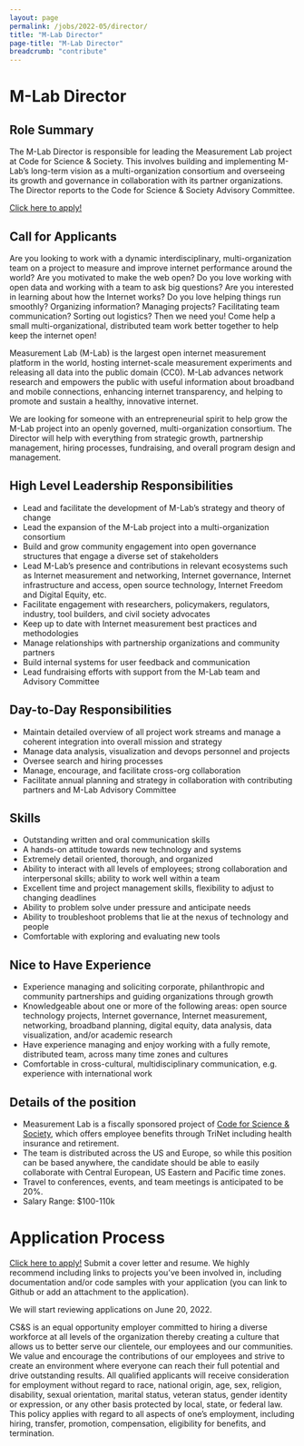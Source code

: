 ```yaml
---
layout: page
permalink: /jobs/2022-05/director/
title: "M-Lab Director"
page-title: "M-Lab Director"
breadcrumb: "contribute"
---
```


# M-Lab Director 

## Role Summary
The M-Lab Director is responsible for leading the Measurement Lab project at Code for Science & Society. This involves building and implementing M-Lab’s long-term vision as a multi-organization consortium and overseeing its growth and governance in collaboration with its partner organizations. The Director reports to the Code for Science & Society Advisory Committee.

[Click here to apply!](https://airtable.com/shrMs0x8w15BQhXAy)

## Call for Applicants

Are you looking to work with a dynamic interdisciplinary, multi-organization team on a project to measure and improve internet performance around the world? Are you motivated to make the web open? Do you love working with open data and working with a team to ask big questions? Are you interested in learning about how the Internet works? Do you love helping things run smoothly? Organizing information? Managing projects? Facilitating team communication? Sorting out logistics? Then we need you! Come help a small multi-organizational, distributed team work better together to help keep the internet open!

Measurement Lab (M-Lab) is the largest open internet measurement platform in the world, hosting internet-scale measurement experiments and releasing all data into the public domain (CC0). M-Lab advances network research and empowers the public with useful information about broadband and mobile connections, enhancing internet transparency, and helping to promote and sustain a healthy, innovative internet. 

We are looking for someone with an entrepreneurial spirit to help grow the M-Lab project into an openly governed, multi-organization consortium. The Director will help with everything from strategic growth, partnership management, hiring processes, fundraising, and overall program design and management.

## High Level Leadership Responsibilities 
* Lead and facilitate the development of M-Lab’s strategy and theory of change
* Lead the expansion of the M-Lab project into a multi-organization consortium
* Build and grow community engagement into open governance structures that engage a diverse set of stakeholders
* Lead M-Lab’s presence and contributions in relevant ecosystems such as Internet measurement and networking, Internet governance, Internet infrastructure and access, open source technology, Internet Freedom and Digital Equity, etc.
* Facilitate engagement with researchers, policymakers, regulators, industry, tool builders, and civil society advocates
* Keep up to date with Internet measurement best practices and methodologies
* Manage relationships with partnership organizations and community partners
* Build internal systems for user feedback and communication
* Lead fundraising efforts with support from the M-Lab team and Advisory Committee

## Day-to-Day Responsibilities 
* Maintain detailed overview of all project work streams and manage a coherent integration into overall mission and strategy
* Manage data analysis, visualization and devops personnel and projects
* Oversee search and hiring processes
* Manage, encourage, and facilitate cross-org collaboration
* Facilitate annual planning and strategy in collaboration with contributing partners and M-Lab Advisory Committee

## Skills
* Outstanding written and oral communication skills
* A hands-on attitude towards new technology and systems
* Extremely detail­ oriented, thorough, and organized
* Ability to interact with all levels of employees; strong collaboration and interpersonal skills; ability to work well within a team
* Excellent time and project management skills, flexibility to adjust to changing deadlines
* Ability to problem solve under pressure and anticipate needs
* Ability to troubleshoot problems that lie at the nexus of technology and people
* Comfortable with exploring and evaluating new tools


## Nice to Have Experience 
* Experience managing and soliciting corporate, philanthropic and community partnerships and guiding organizations through growth  
* Knowledgeable about one or more of the following areas: open source technology projects, Internet governance, Internet measurement, networking, broadband planning, digital equity, data analysis, data visualization, and/or academic research
* Have experience managing and enjoy working with a fully remote, distributed team, across many time zones and cultures
* Comfortable in cross-cultural, multidisciplinary communication, e.g. experience with international work


## Details of the position
* Measurement Lab is a fiscally sponsored project of [Code for Science & Society](https://codeforsociety.org), which offers employee benefits through TriNet including health insurance and retirement.
* The team is distributed across the US and Europe, so while this position can be based anywhere, the candidate should be able to easily collaborate with Central European, US Eastern and Pacific time zones.
* Travel to conferences, events, and team meetings is anticipated to be 20%.
* Salary Range: $100-110k

# Application Process
[Click here to apply!](https://airtable.com/shrMs0x8w15BQhXAy)
Submit a cover letter and resume. We highly recommend including links to projects you’ve been involved in, including documentation and/or code samples with your application (you can link to Github or add an attachment to the application). 

We will start reviewing applications on June 20, 2022. 

CS&S is an equal opportunity employer committed to hiring a diverse workforce at all levels of the organization thereby creating a culture that allows us to better serve our clientele, our employees and our communities. We value and encourage the contributions of our employees and strive to create an environment where everyone can reach their full potential and drive outstanding results. All qualified applicants will receive consideration for employment without regard to race, national origin, age, sex, religion, disability, sexual orientation, marital status, veteran status, gender identity or expression, or any other basis protected by local, state, or federal law. This policy applies with regard to all aspects of one’s employment, including hiring, transfer, promotion, compensation, eligibility for benefits, and termination.






